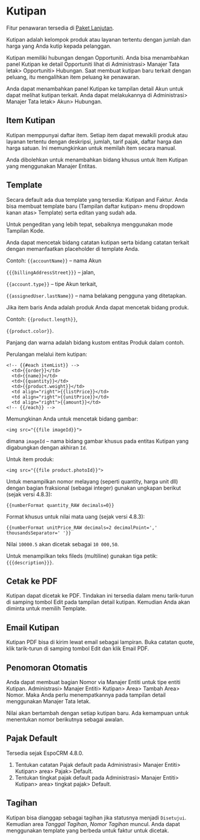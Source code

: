 # Kutipan

Fitur penawaran tersedia di [Paket Lanjutan](https://www.espocrm.com/extensions/advanced-pack/).

Kutipan adalah kelompok produk atau layanan tertentu dengan jumlah dan harga yang Anda kutip kepada pelanggan.

Kutipan memiliki hubungan dengan Opportuniti. Anda bisa menambahkan panel Kutipan ke detail Opportuniti lihat di Administrasi> Manajer Tata letak> Opportuniti> Hubungan. Saat membuat kutipan baru terkait dengan peluang, itu mengalihkan item peluang ke penawaran.

Anda dapat menambahkan panel Kutipan ke tampilan detail Akun untuk dapat melihat kutipan terkait. Anda dapat melakukannya di Administrasi> Manajer Tata letak> Akun> Hubungan.

## Item Kutipan

Kutipan memppunyai daftar item. Setiap item dapat mewakili produk atau layanan tertentu dengan deskripsi, jumlah, tarif pajak, daftar harga dan harga satuan. Ini memungkinkan untuk memilah item secara manual.

Anda dibolehkan untuk menambahkan bidang khusus untuk Item Kutipan yang menggunakan Manajer Entitas.

## Template

Secara default ada dua template yang tersedia: Kutipan and Faktur. Anda bisa membuat template baru (Tampilan daftar kutipan> menu dropdown kanan atas> Template) serta editan yang sudah ada.

Untuk pengeditan yang lebih tepat, sebaiknya menggunakan mode Tampilan Kode.

Anda dapat mencetak bidang catatan kutipan serta bidang catatan terkait dengan memanfaatkan placeholder di template Anda.

Contoh:
`{{accountName}}` – nama Akun

`{{{billingAddressStreet}}}` – jalan,

`{{account.type}}` – tipe Akun terkait,

`{{assignedUser.lastName}}` – nama belakang pengguna yang ditetapkan.

Jika item baris Anda adalah produk Anda dapat mencetak bidang produk. 

Contoh:
`{{product.length}}`, 

`{{product.color}}`.

Panjang dan warna adalah bidang kustom entitas Produk dalam contoh. 

Perulangan melalui item kutipan:

```
<!-- {{#each itemList}} -->
  <td>{{order}}</td>
  <td>{{name}}</td>
  <td>{{quantity}}</td>
  <td>{{product.weight}}</td>
  <td align="right">{{listPrice}}</td>
  <td align="right">{{unitPrice}}</td>
  <td align="right">{{amount}}</td>
<!-- {{/each}} -->
```

Memungkinan Anda untuk mencetak bidang gambar: 

```
<img src="{{file imageId}}">
```
dimana `imageId` – nama bidang gambar khusus pada entitas Kutipan yang digabungkan dengan akhiran `Id`.

Untuk item produk:
```
<img src="{{file product.photoId}}">
```

Untuk menampilkan nomor melayang (seperti quantity, harga unit dll) dengan bagian fraksional (sebagai integer) gunakan ungkapan berikut (sejak versi 4.8.3):
```
{{numberFormat quantity_RAW decimals=0}}
```

Format khusus untuk nilai mata uang (sejak versi 4.8.3):
```
{{numberFormat unitPrice_RAW decimals=2 decimalPoint=',' thousandsSeparator=' '}}
```
Nilai `10000.5` akan dicetak sebagai `10 000,50`. 

Untuk menampilkan teks fileds (multiline) gunakan tiga petik: `{{{description}}}`.

## Cetak ke PDF

Kutipan dapat dicetak ke PDF. Tindakan ini tersedia dalam menu tarik-turun di samping tombol Edit pada tampilan detail kutipan. Kemudian Anda akan diminta untuk memilih Template.

## Email Kutipan

Kutipan PDF bisa di kirim lewat email sebagai lampiran. Buka catatan quote, klik tarik-turun di samping tombol Edit dan klik Email PDF.

## Penomoran Otomatis

Anda dapat membuat bagian Nomor via Manajer Entiti untuk tipe entiti Kutipan. Administrasi> Manajer Entiti> Kutipan> Area> Tambah Area> Nomor. Maka Anda perlu menempatkannya pada tampilan detail menggunakan Manajer Tata letak.

Nilai akan bertambah dengan setiap kutipan baru. Ada kemampuan untuk menentukan nomor berikutnya sebagai awalan.

## Pajak Default

Tersedia sejak EspoCRM 4.8.0.

1. Tentukan catatan Pajak default pada Administrasi> Manajer Entiti> Kutipan> area> Pajak> Default.
2. Tentukan tingkat pajak default pada Administrasi> Manajer Entiti> Kutipan> area> tingkat pajak> Default.

## Tagihan

Kutipan bisa dianggap sebagai tagihan jika statusnya menjadi `Disetujui`. Kemudian area _Tanggal Tagihan_, _Nomor Tagihan_ muncul. Anda dapat menggunakan template yang berbeda untuk faktur untuk dicetak.
